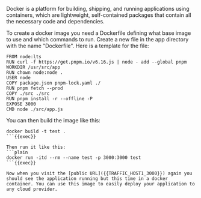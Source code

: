 Docker is a platform for building, shipping, and running applications using containers, which are lightweight, self-contained packages that contain all the necessary code and dependencies.

To create a docker image you need a Dockerfile defining what base image to use and which commands to run.
Create a new file in the app directory with the name "Dockerfile".
Here is a template for the file:
```
FROM node:lts
RUN curl -f https://get.pnpm.io/v6.16.js | node - add --global pnpm
WORKDIR /usr/src/app
RUN chown node:node .
USER node
COPY package.json pnpm-lock.yaml ./
RUN pnpm fetch --prod
COPY ./src ./src
RUN pnpm install -r --offline -P
EXPOSE 3000
CMD node ./src/app.js
```

You can then build the image like this:
```plain
docker build -t test .
```{{exec}}

Then run it like this:
```plain
docker run -itd --rm --name test -p 3000:3000 test
```{{exec}}

Now when you visit the [public URL]({{TRAFFIC_HOST1_3000}}) again you should see the application running but this time in a docker container. You can use this image to easily deploy your application to any cloud provider.